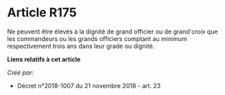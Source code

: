 # Article R175

Ne peuvent être élevés à la dignité de grand officier ou de grand'croix que les commandeurs ou les grands officiers comptant
au minimum respectivement trois ans dans leur grade ou dignité.

**Liens relatifs à cet article**

_Créé par_:

  - Décret n°2018-1007 du 21 novembre 2018 - art. 23

